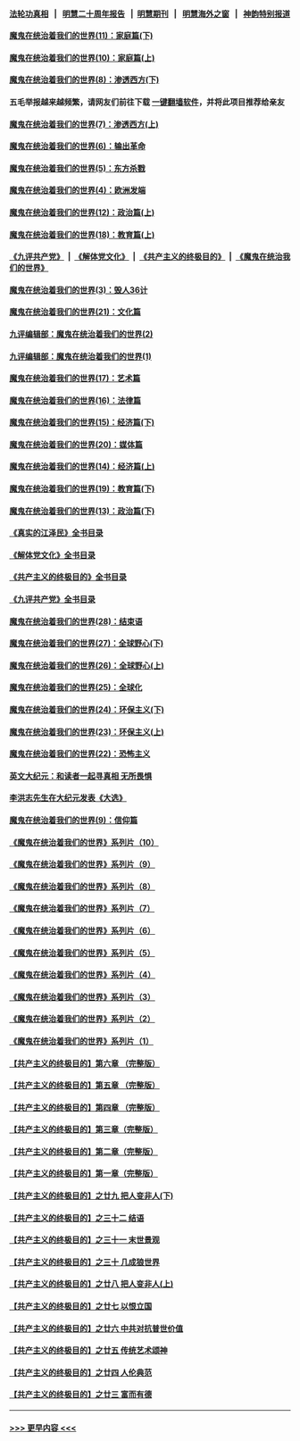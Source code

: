 #### [法轮功真相](https://github.com/gfw-breaker/truth/blob/master/README.md?t=0) &nbsp;&nbsp;|&nbsp;&nbsp; [明慧二十周年报告](https://github.com/gfw-breaker/mh-reports/blob/master/README.md?t=0) &nbsp;&nbsp;|&nbsp;&nbsp;[明慧期刊](https://github.com/gfw-breaker/mh-qikan) &nbsp;&nbsp;|&nbsp;&nbsp; [明慧海外之窗](https://github.com/gfw-breaker/mh-news/blob/master/README.md?t=0) &nbsp;&nbsp;|&nbsp;&nbsp; [神韵特别报道](https://github.com/gfw-breaker/mh-news/blob/master/shenyun.md?t=0)
#### [魔鬼在统治着我们的世界(11)：家庭篇(下)](../pages/nsc422/n10440961.md?t=11221301) 
#### [魔鬼在统治着我们的世界(10)：家庭篇(上)](../pages/nsc422/n10435448.md?t=11221301) 
#### [魔鬼在统治着我们的世界(8)：渗透西方(下)](../pages/nsc422/n10429603.md?t=11221301) 
#### 五毛举报越来越频繁，请网友们前往下载 [一键翻墙软件](https://github.com/gfw-breaker/ssr-accounts)，并将此项目推荐给亲友
#### [魔鬼在统治着我们的世界(7)：渗透西方(上)](../pages/nsc422/n10426013.md?t=11221301) 
#### [魔鬼在统治着我们的世界(6)：输出革命](../pages/nsc422/n10421536.md?t=11221301) 
#### [魔鬼在统治着我们的世界(5)：东方杀戮](../pages/nsc422/n10417707.md?t=11221301) 
#### [魔鬼在统治着我们的世界(4)：欧洲发端](../pages/nsc422/n10414890.md?t=11221301) 
#### [魔鬼在统治着我们的世界(12)：政治篇(上)](../pages/nsc422/n10444576.md?t=11221301) 
#### [魔鬼在统治着我们的世界(18)：教育篇(上)](../pages/nsc422/n10526970.md?t=11221301) 
#### [《九评共产党》](https://github.com/begood0513/9ping.md/blob/master/README.md) &nbsp;|&nbsp; [《解体党文化》](../../../../jtdwh.md/blob/master/README.md)  &nbsp;|&nbsp; [《共产主义的终极目的》](../../../../gczydzjmd.md/blob/master/README.md) &nbsp;|&nbsp; [《魔鬼在统治我们的世界》](../../../../mgztzwmdsj.md/blob/master/README.md) 
#### [魔鬼在统治着我们的世界(3)：毁人36计](../pages/nsc422/n10411583.md?t=11221301) 
#### [魔鬼在统治着我们的世界(21)：文化篇](../pages/nsc422/n10597706.md?t=11221301) 
#### [九评编辑部：魔鬼在统治着我们的世界(2)](../pages/nsc422/n10410036.md?t=11221301) 
#### [九评编辑部：魔鬼在统治着我们的世界(1)](../pages/nsc422/n10406825.md?t=11221301) 
#### [魔鬼在统治着我们的世界(17)：艺术篇](../pages/nsc422/n10499093.md?t=11221301) 
#### [魔鬼在统治着我们的世界(16)：法律篇](../pages/nsc422/n10485969.md?t=11221301) 
#### [魔鬼在统治着我们的世界(15)：经济篇(下)](../pages/nsc422/n10469975.md?t=11221301) 
#### [魔鬼在统治着我们的世界(20)：媒体篇](../pages/nsc422/n10586579.md?t=11221301) 
#### [魔鬼在统治着我们的世界(14)：经济篇(上)](../pages/nsc422/n10457370.md?t=11221301) 
#### [魔鬼在统治着我们的世界(19)：教育篇(下)](../pages/nsc422/n10564808.md?t=11221301) 
#### [魔鬼在统治着我们的世界(13)：政治篇(下)](../pages/nsc422/n10448270.md?t=11221301) 
#### [《真实的江泽民》全书目录](../pages/nsc422/n13721399.md?t=11221301) 
#### [《解体党文化》全书目录](../pages/nsc422/n13721157.md?t=11221301) 
#### [《共产主义的终极目的》全书目录](../pages/nsc422/n13721048.md?t=11221301) 
#### [《九评共产党》全书目录](../pages/nsc422/n13708085.md?t=11221301) 
#### [魔鬼在统治着我们的世界(28)：结束语](../pages/nsc422/n10936246.md?t=11221301) 
#### [魔鬼在统治着我们的世界(27)：全球野心(下)](../pages/nsc422/n10928319.md?t=11221301) 
#### [魔鬼在统治着我们的世界(26)：全球野心(上)](../pages/nsc422/n10900318.md?t=11221301) 
#### [魔鬼在统治着我们的世界(25)：全球化](../pages/nsc422/n10788205.md?t=11221301) 
#### [魔鬼在统治着我们的世界(24)：环保主义(下)](../pages/nsc422/n10695307.md?t=11221301) 
#### [魔鬼在统治着我们的世界(23)：环保主义(上)](../pages/nsc422/n10688613.md?t=11221301) 
#### [魔鬼在统治着我们的世界(22)：恐怖主义](../pages/nsc422/n10614727.md?t=11221301) 
#### [英文大纪元：和读者一起寻真相 无所畏惧](../pages/nsc422/n12542027.md?t=11221301) 
#### [李洪志先生在大纪元发表《大选》](../pages/nsc422/n12534746.md?t=11221301) 
#### [魔鬼在统治着我们的世界(9)：信仰篇](../pages/nsc422/n10432159.md?t=11221301) 
#### [《魔鬼在统治着我们的世界》系列片（10）](../pages/nsc422/n12292670.md?t=11221301) 
#### [《魔鬼在统治着我们的世界》系列片（9）](../pages/nsc422/n12290859.md?t=11221301) 
#### [《魔鬼在统治着我们的世界》系列片（8）](../pages/nsc422/n12287445.md?t=11221301) 
#### [《魔鬼在统治着我们的世界》系列片（7）](../pages/nsc422/n12283425.md?t=11221301) 
#### [《魔鬼在统治着我们的世界》系列片（6）](../pages/nsc422/n12282314.md?t=11221301) 
#### [《魔鬼在统治着我们的世界》系列片（5）](../pages/nsc422/n12281419.md?t=11221301) 
#### [《魔鬼在统治着我们的世界》系列片（4）](../pages/nsc422/n12274024.md?t=11221301) 
#### [《魔鬼在统治着我们的世界》系列片（3）](../pages/nsc422/n12271322.md?t=11221301) 
#### [《魔鬼在统治着我们的世界》系列片（2）](../pages/nsc422/n12269049.md?t=11221301) 
#### [《魔鬼在统治着我们的世界》系列片（1）](../pages/nsc422/n12267575.md?t=11221301) 
#### [【共产主义的终极目的】第六章 （完整版）](../pages/nsc422/n11428913.md?t=11221301) 
#### [【共产主义的终极目的】第五章 （完整版）](../pages/nsc422/n11428912.md?t=11221301) 
#### [【共产主义的终极目的】第四章 （完整版）](../pages/nsc422/n11428907.md?t=11221301) 
#### [【共产主义的终极目的】第三章（完整版）](../pages/nsc422/n11428848.md?t=11221301) 
#### [【共产主义的终极目的】第二章（完整版）](../pages/nsc422/n11428831.md?t=11221301) 
#### [【共产主义的终极目的】第一章（完整版）](../pages/nsc422/n11417651.md?t=11221301) 
#### [【共产主义的终极目的】之廿九 把人变非人(下)](../pages/nsc422/n11344140.md?t=11221301) 
#### [【共产主义的终极目的】之三十二 结语](../pages/nsc422/n11360535.md?t=11221301) 
#### [【共产主义的终极目的】之三十一 末世景观](../pages/nsc422/n11351129.md?t=11221301) 
#### [【共产主义的终极目的】之三十 几成狼世界](../pages/nsc422/n11348280.md?t=11221301) 
#### [【共产主义的终极目的】之廿八 把人变非人(上)](../pages/nsc422/n11340492.md?t=11221301) 
#### [【共产主义的终极目的】之廿七 以恨立国](../pages/nsc422/n11336944.md?t=11221301) 
#### [【共产主义的终极目的】之廿六 中共对抗普世价值](../pages/nsc422/n11324785.md?t=11221301) 
#### [【共产主义的终极目的】之廿五 传统艺术颂神](../pages/nsc422/n11296396.md?t=11221301) 
#### [【共产主义的终极目的】之廿四 人伦典范](../pages/nsc422/n11296397.md?t=11221301) 
#### [【共产主义的终极目的】之廿三 富而有德](../pages/nsc422/n11283598.md?t=11221301) 

----
#### [ >>> 更早内容 <<< ](../indexes/nsc422-earlier.md)

